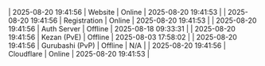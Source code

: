 | 2025-08-20 19:41:56 | Website | Online | 2025-08-20 19:41:53 |
| 2025-08-20 19:41:56 | Registration | Online | 2025-08-20 19:41:53 |
| 2025-08-20 19:41:56 | Auth Server | Offline | 2025-08-18 09:33:31 |
| 2025-08-20 19:41:56 | Kezan (PvE) | Offline | 2025-08-03 17:58:02 |
| 2025-08-20 19:41:56 | Gurubashi (PvP) | Offline | N/A |
| 2025-08-20 19:41:56 | Cloudflare | Online | 2025-08-20 19:41:53 |

